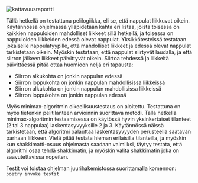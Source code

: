 ![kattavuusraportti](https://user-images.githubusercontent.com/101888699/229376745-91db0e2e-daa4-4840-a57f-781e5f4897d8.png)


Tällä hetkellä on testattuna pelilogiikka, eli se, että nappulat liikkuvat oikein. Käytännössä ohjelmassa ylläpidetään kahta eri listaa, joista toisessa on kaikkien nappuloiden mahdolliset liikkeet sillä hetkellä, ja toisessa on nappuloiden liikkeiden edessä olevat nappulat. Yksikkötesteissä testataan jokaiselle nappulatyypille, että mahdolliset liikkeet ja edessä olevat nappulat tarkistetaan oikein. Myöskin testataan, että nappulat siirtyvät laudalla, ja että siirron jälkeen liikkeet päivittyvät oikein.
Siirtoa tehdessä ja liikkeitä päivittäessä pitää ottaa huomioon neljä eri tapausta:
- Siirron alkukohta on jonkin nappulan edessä
- Siirron loppukohta on jonkin nappulan mahdollisissa liikkeissä
- Siirron alkukohta on jonkin nappulan mahdollisissa liikkeissä
- Siirron loppukohta on jonkin nappulan edessä

Myös minimax-algoritmin oikeellisuustestaus on aloitettu. Testattuna on myös tietenkin pelitilanteen arvioinnin suorittava metodi. Tällä hetkellä minimax-algoritmin testaamisessa on käytössä hyvin yksinkertaiset tilanteet (2 tai 3 nappulaa) laskentasyvyyksille 2 ja 3. Käytännössä näissä tarkistetaan, että algoritmi palauttaa laskentasyvyyden perusteella saatavan parhaan liikkeen. Vielä pitää testata hieman erilaisilla tilanteilla, ja myöskin kun shakkimatti-osuus ohjelmasta saadaan valmiiksi, täytyy testata, että algoritmi osaa tehdä shakkimatin, ja myöskin valita shakkimatin joka on saavutettavissa nopeiten.

Testit voi toistaa ohjelman juurihakemistossa suorittamalla komennon: `poetry invoke testit`
